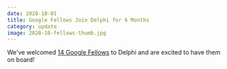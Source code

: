 ```yaml
---
date: 2020-10-01
title: Google Fellows Join Delphi for 6 Months
category: update
image: 2020-10-fellows-thumb.jpg
---
```


We've welcomed [14 Google Fellows](https://www.cmu.edu/news/stories/archives/2020/september/covidcast-google.html) to Delphi and are excited to have them on board!
